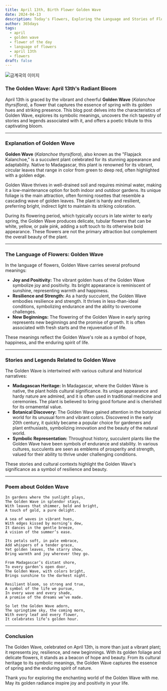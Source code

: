 ```yaml
---
title: April 13th, Birth Flower Golden Wave
date: 2024-04-13
description: Today's Flowers, Exploring the Language and Stories of Flowers Golden Wave
author: 365days
tags:
  - april
  - golden wave
  - flower of the day
  - language of flowers
  - april 13th
  - flowers
draft: false
---
```


![금계국의 이미지](https://cdn.pixabay.com/photo/2022/06/02/06/43/flowers-7237132_1280.jpg#center)


### The Golden Wave: April 13th's Radiant Bloom

April 13th is graced by the vibrant and cheerful **Golden Wave** (*Kalanchoe thyrsiflora*), a flower that captures the essence of spring with its golden hues and striking presence. This blog post delves into the characteristics of Golden Wave, explores its symbolic meanings, uncovers the rich tapestry of stories and legends associated with it, and offers a poetic tribute to this captivating bloom.

---

### Explanation of Golden Wave

**Golden Wave** (*Kalanchoe thyrsiflora*), also known as the "Flapjack Kalanchoe," is a succulent plant celebrated for its stunning appearance and adaptability. Native to Madagascar, this plant is renowned for its vibrant, circular leaves that range in color from green to deep red, often highlighted with a golden edge. 

Golden Wave thrives in well-drained soil and requires minimal water, making it a low-maintenance option for both indoor and outdoor gardens. Its unique foliage is the main attraction, often forming rosettes that resemble a cascading wave of golden leaves. The plant is hardy and resilient, preferring bright, indirect light to maintain its striking coloration.

During its flowering period, which typically occurs in late winter to early spring, the Golden Wave produces delicate, tubular flowers that can be white, yellow, or pale pink, adding a soft touch to its otherwise bold appearance. These flowers are not the primary attraction but complement the overall beauty of the plant.

---

### The Language of Flowers: Golden Wave

In the language of flowers, Golden Wave carries several profound meanings:

- **Joy and Positivity:** The vibrant golden hues of the Golden Wave symbolize joy and positivity. Its bright appearance is reminiscent of sunshine, representing warmth and happiness.
- **Resilience and Strength:** As a hardy succulent, the Golden Wave embodies resilience and strength. It thrives in less-than-ideal conditions, symbolizing endurance and the ability to overcome challenges.
- **New Beginnings:** The flowering of the Golden Wave in early spring represents new beginnings and the promise of growth. It is often associated with fresh starts and the rejuvenation of life.

These meanings reflect the Golden Wave's role as a symbol of hope, happiness, and the enduring spirit of life.

---

### Stories and Legends Related to Golden Wave

The Golden Wave is intertwined with various cultural and historical narratives:

- **Madagascan Heritage:** In Madagascar, where the Golden Wave is native, the plant holds cultural significance. Its unique appearance and hardy nature are admired, and it is often used in traditional medicine and ceremonies. The plant is believed to bring good fortune and is cherished for its ornamental value.
- **Botanical Discovery:** The Golden Wave gained attention in the botanical world for its unusual form and vibrant colors. Discovered in the early 20th century, it quickly became a popular choice for gardeners and plant enthusiasts, symbolizing innovation and the beauty of the natural world.
- **Symbolic Representation:** Throughout history, succulent plants like the Golden Wave have been symbols of endurance and stability. In various cultures, succulents are seen as emblems of prosperity and strength, valued for their ability to thrive under challenging conditions.

These stories and cultural contexts highlight the Golden Wave's significance as a symbol of resilience and beauty.

---

### Poem about Golden Wave


```
In gardens where the sunlight plays,
The Golden Wave in splendor stays,
With leaves that shimmer, bold and bright,
A touch of gold, a pure delight.

A sea of waves in vibrant hues,
With edges kissed by morning’s dew,
It dances in the gentle breeze,
A vision of the summer’s ease.

Its petals soft, in pale embrace,
Add whispers of a tender grace,
Yet golden leaves, the starry show,
Bring warmth and joy wherever they go.

From Madagascar’s distant shore,
To every garden’s open door,
The Golden Wave, with colors bright,
Brings sunshine to the darkest night.

Resilient bloom, so strong and true,
A symbol of the life we pursue,
In every wave and every shade,
A promise of the dreams we’ve made.

So let the Golden Wave adorn,
The springtime sky, the coming morn,
With every leaf and every flower,
It celebrates life’s golden hour.
```

---

### Conclusion

The Golden Wave, celebrated on April 13th, is more than just a vibrant plant; it represents joy, resilience, and new beginnings. With its golden foliage and delicate flowers, it stands as a beacon of hope and beauty. From its cultural heritage to its symbolic meanings, the Golden Wave captures the essence of spring and the enduring spirit of nature.

Thank you for exploring the enchanting world of the Golden Wave with me. May its golden radiance inspire joy and positivity in your life.